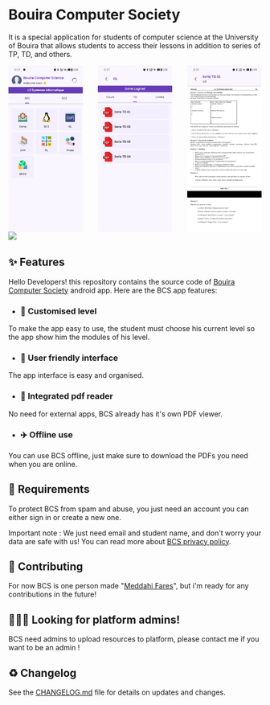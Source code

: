 # Bouira Computer Society
It is a special application for students of computer science at the University of Bouira that allows students to access their lessons in addition to series of TP, TD, and others.
<div style="display: grid; grid-template-columns: repeat(3, 1fr); gap: 30px;">
    <img src="https://github.com/faresmdh/BCS/blob/master/1.jpg" alt="Image 1" width="200">
    <img src="https://github.com/faresmdh/BCS/blob/master/2.jpg" alt="Image 2" width="200">
    <img src="https://github.com/faresmdh/BCS/blob/master/3.jpg" alt="Image 3" width="200">
</div>

<a style="margin-top:64px;" href="https://play.google.com/store/apps/details?id=m.ify.computersciencebouira&hl=en">
  <img src="https://img.shields.io/badge/Bouira_Computer_Society-2.0-purple?style=flat"/>
</a>

## ✨ Features
Hello Developers! this repository contains the source code of <a href="https://play.google.com/store/apps/details?id=m.ify.computersciencebouira&hl=en">Bouira Computer Society</a> android app. Here are the BCS app features:
- ### 🚀 Customised level
To make the app easy to use, the student must choose his current level so the app show him the modules of his level.
- ### 🤝 User friendly interface
The app interface is easy and organised.
- ### 📕 Integrated pdf reader
No need for external apps, BCS already has it's own PDF viewer.
- ### ✈️ Offline use
You can use BCS offline, just make sure to download the PDFs you need when you are online.

## 🌟 Requirements
To protect BCS from spam and abuse, you just need an account you can either sign in or create a new one.
<p>Important note : We just need email and student name, and don't worry your data are safe with us! You can read more about <a target="_blank" href="https://bouira-computer-society.netlify.app/privacy-policy">BCS privacy policy</a>.</p>

## 🤝 Contributing
For now BCS is one person made "<a href="https://github.com/faresmdh">Meddahi Fares</a>", but i'm ready for any contributions in the future!

## 👨🏻‍💻 Looking for platform admins!
BCS need admins to upload resources to platform, please contact me if you want to be an admin !

## ♻️ Changelog
See the [CHANGELOG.md](CHANGELOG.md) file for details on updates and changes.
